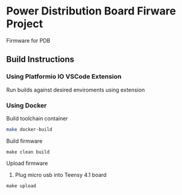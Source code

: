 # Power Distribution Board Firware Project

Firmware for PDB

## Build Instructions

### Using Platformio IO VSCode Extension

Run builds against desired enviroments using extension

### Using Docker

Build toolchain container

```bash
make docker-build
```

Build firmware

```
make clean build
```

Upload firmware

1. Plug micro usb into Teensy 4.1 board

``` 
make upload
```